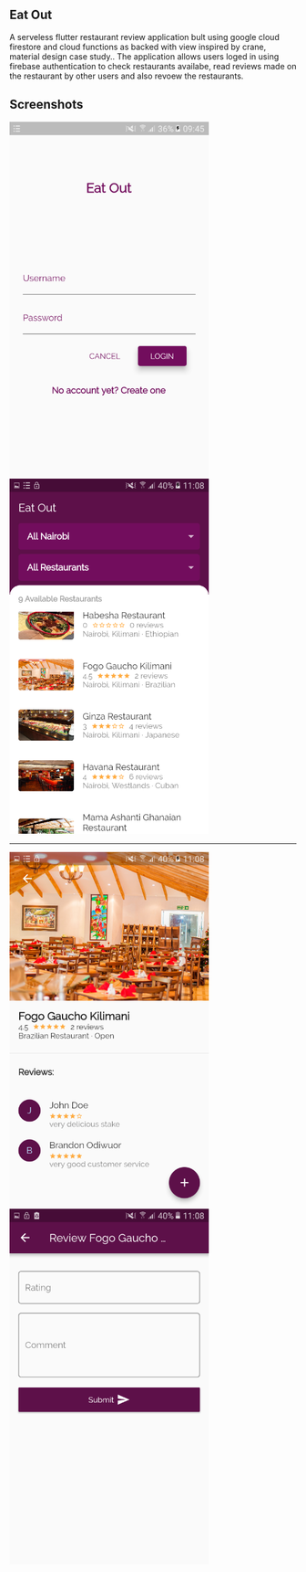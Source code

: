 ## Eat Out

A serveless flutter restaurant  review application bult using google cloud firestore and cloud functions as backed with view inspired by crane, material design case study.. 
The application allows users loged in using firebase authentication to check restaurants availabe, read reviews made on the restaurant by other users and also revoew the restaurants.


## Screenshots
<img src='screenshots/screenshot1.png' width='350'>     <img src='screenshots/screenshot2.png' width='350'>

-------------------------------------------------------------------------------------------------------

<img src='screenshots/screenshot3.png' width='350'>     <img src='screenshots/screenshot4.png' width='350'>